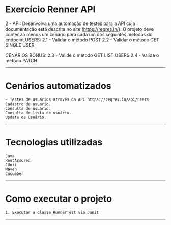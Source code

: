 
# Exercício Renner API

2 - API:
Desenvolva uma automação de testes para a API cuja documentação está descrita no site (https://reqres.in/).
O projeto deve conter ao menos um cenário para cada um dos seguintes métodos do endpoint USERS:
2.1 - Validar o método POST
2.2 - Validar o método GET SINGLE USER

CENÁRIOS BÔNUS:
2.3 - Valide o método GET LIST USERS
2.4 - Valide o método PATCH

----------------------------------------------------------------

# Cenários automatizados
    - Testes de usuários através da API https://reqres.in/api/users
    Cadastro de usuário.
    Consulta de usuário.
    Consulta de lista de usuário.
    Update de usuário.

----------------------------------------------------------------

# Tecnologias utilizadas
    Java
    RestAssured
    JUnit
    Maven
    Cucumber

----------------------------------------------------------------

# Como executar o projeto
    1. Executar a classe RunnerTest via Junit

----------------------------------------------------------------
